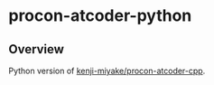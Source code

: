# procon-atcoder-python

## Overview

Python version of [kenji-miyake/procon-atcoder-cpp](https://github.com/kenji-miyake/procon-atcoder-cpp).
